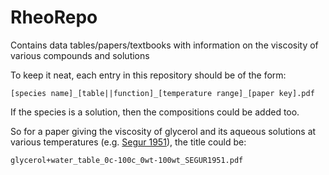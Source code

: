 # RheoRepo
Contains data tables/papers/textbooks with information on the viscosity of various compounds and solutions

To keep it neat, each entry in this repository should be of the form:

``` [species name]_[table||function]_[temperature range]_[paper key].pdf ```

If the species is a solution, then the compositions could be added too.

So for a paper giving the viscosity of glycerol and its aqueous solutions at various temperatures (e.g. [Segur 1951](http://edge.rit.edu/edge/P13051/public/Research%20Notes/Viscosity%20of%20Aqueous%20Glycerol%20Solutions.pdf)), the title could be:

```glycerol+water_table_0c-100c_0wt-100wt_SEGUR1951.pdf```
